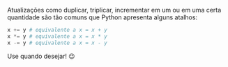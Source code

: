Atualizações como duplicar, triplicar, incrementar em um ou em uma certa quantidade são tão comuns que Python apresenta alguns atalhos:

```python
x += y # equivalente a x = x + y
x *= y # equivalente a x = x * y
x -= y # equivalente a x = x - y
```

Use quando desejar! :wink: